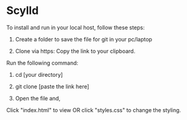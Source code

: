 # Scylld
To install and run in your local host, follow these steps: 

1) Create a folder to save the file for git in your pc/laptop

2) Clone via https: 
Copy the link to your clipboard.

Run the following command:

1) cd [your directory]
  
2) git clone [paste the link here]

3) Open the file and,

Click "index.html" to view 
OR click "styles.css" to change the styling.
